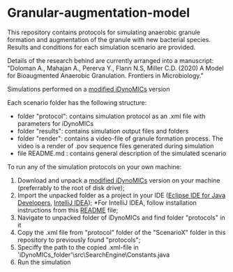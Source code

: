 # Granular-augmentation-model

This repository contains protocols for simulating anaerobic granule formation and augmentation of the granule with new bacterial species. Results and conditions for each simulation scenario are provided. 

Details of the research behind are currently arranged into a manuscript: "Doloman A., Mahajan A., Pererva Y., Flann N.S, Miller C.D. (2020) A Model for Bioaugmented Anaerobic Granulation. Frontiers in Microbiology."

Simulations performed on a [modified iDynoMICs](https://github.com/adoloman/Modified-iDynoMICs-for-augmentation-model) version 

Each scenario folder has the following structure: 
- folder "protocol": contains simulation protocol as an .xml file with parameters for iDynoMICs
- folder "results": contains simulation output files and folders 
- folder "render": contains a video-file of granule formation process. The video is a render of .pov sequence files generated during simulation 
- file README.md : contains general description of the simulated scenario 

To run any of the simulation protocols on your own machine:  

1. Download and unpack a [modified iDynoMICs](https://github.com/adoloman/Modified-iDynoMICs-for-augmentation-model) version on your machine (preferrably to the root of disk drive);
2. Import the unpacked folder as a project in your IDE ([Eclipse IDE for Java Developers](https://www.eclipse.org/downloads/packages/release/2018-12/r/eclipse-ide-java-developers), [IntelliJ IDEA](https://www.jetbrains.com/idea/download/));
*For IntelliJ IDEA, follow installation instructions from this [README](https://github.com/adoloman/Modified-iDynoMICs-for-augmentation-model/blob/master/IntelliJ_instructions.md) file;
3. Navigate to unpacked folder of iDynoMICs and find folder "protocols" in it
4. Copy the .xml file from "protocol" folder of the "ScenarioX" folder in this repository to previously found "protocols";
5. Speciffy the path to the copied .xml-file in 'iDynoMICs_folder'\src\SearchEngine\Constants.java
6. Run the simulation

